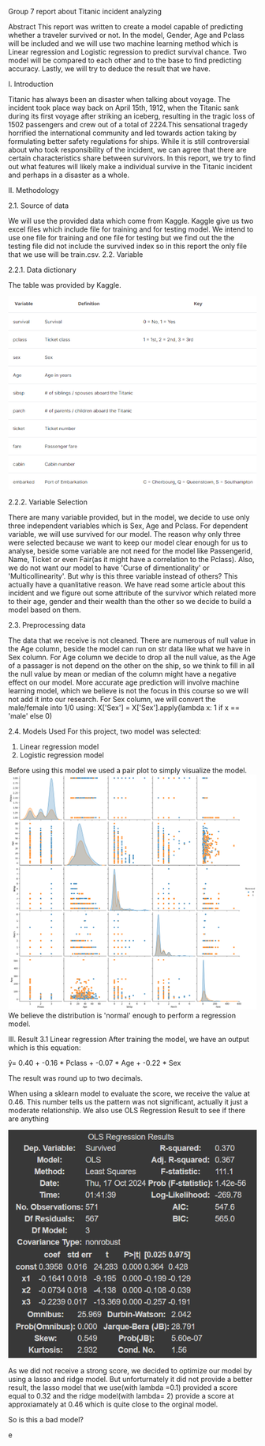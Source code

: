 Group 7 report about Titanic incident analyzing

Abstract 
This report was written to create a model capable of predicting whether a traveler survived or not. In the model, Gender, Age and Pclass will be included and we will use two machine learning method which is Linear regression and Logistic regression to predict survival chance. Two model will be compared to each other and to the base to find predicting accuracy. Lastly, we will try to deduce the result that we have.

I. Introduction

Titanic has always been an disaster when talking about voyage. The incident took place way back on April 15th, 1912, when the Titanic
sank during its first voyage after striking an iceberg, resulting in the tragic loss of 1502 passengers and crew out of a total of 2224.This sensational tragedy
horrified the international community and led towards action taking by formulating better safety regulations for ships. While it is still controversial about who took responsibility of the incident, we can agree that there are certain characteristics share between survivors. In this report, we try to find out what features will likely make a individual survive in the Titanic incident and perhaps in a disaster as a whole.

II. Methodology

2.1. Source of data

We will use the provided data which come from Kaggle. Kaggle give us two excel files which include file for training and for testing model. We intend to use one file for training and one file for testing but we find out the the testing file did not include the survived index so in this report the only file that we use will be train.csv.
2.2. Variable

2.2.1. Data dictionary

The table was provided by Kaggle. 

![](images/dictionary-table.png)

2.2.2. Variable Selection

There are many variable provided, but in the model, we decide to use only three independent variables which is Sex, Age and Pclass. For dependent variable, we will use survived for our model. 
The reason why only three were selected because we want to keep our model clear enough for us to analyse, beside some variable are not need for the model like Passengerid, Name, Ticket or even Fair(as it might have a correlation to the Pclass). Also, we do not want our model to have 'Curse of dimentionality' or 'Multicollinearity'. But why is this three variable instead of others? This actually have a quanlitative reason. We have read some article about this incident and we figure out some attribute of the survivor which related more to their age, gender and their wealth than the other so we decide to build a model based on them.

2.3. Preprocessing data

The data that we receive is not cleaned. There are numerous of null value in the Age column, beside the model can run on str data like what we have in Sex column.
For Age column we decide to drop all the null value, as the Age of a passager is not depend on the other on the ship, so we think to fill in all the null value by mean or median of the column might have a negative effect on our model. More accurate age prediction will involve machine learning model, which we believe is not the focus in this course so we will not add it into our research. 
For Sex column, we will convert the male/female into 1/0 using:
X['Sex'] = X['Sex'].apply(lambda x: 1 if x == 'male' else 0)

2.4. Models Used
For this project, two model was selected:
1. Linear regression model  
2. Logistic regression model

Before using this model we used a pair plot to simply visualize the model.
![](images/Visualize.png)
We believe the distribution is 'normal' enough to perform a regression model.

III. Result
3.1 Linear regression
After training the model, we have an output which is this equation:

ŷ= 0.40 + -0.16 * Pclass + -0.07 * Age + -0.22 * Sex

The result was round up to two decimals. 

When using a sklearn model to evaluate the score, we receive the value at 0.46. This number tells us the pattern was not significant, actually it just a moderate relationship. 
We also use OLS Regression Result to see if there are anything 

![](images/OLS_Regression_Result.png)

As we did not receive a strong score, we decided to optimize our model by using a lasso and ridge model. But unforturnately it did not provide a better result, the lasso model that we use(with lambda =0.1) provided a score equal to 0.32 and the ridge model(with lambda= 2) provide a score at approxiamately at 0.46 which is quite close to the orginal model.

So is this a bad model? 

e

